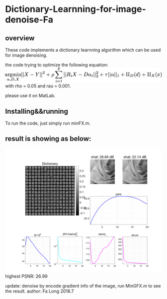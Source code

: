 # Dictionary-Learnning-for-image-denoise-Fa

## overview

These code implements a dictionary learnning algorithm which can be used for image denoising.

the code trying to optimize the following equation:
![image](https://github.com/wustl-cig/Dictionary-Learnning-for-image-denoise-Fa/blob/master/image.png)
with rho = 0.05 and rau = 0.001.

please use it on MatLab.




## Installing&&running

To run the code, just simply run minFX.m.



## result is showing as below:
![image](https://github.com/wustl-cig/Dictionary-Learnning-for-image-denoise-Fa/blob/master/result.png)
highest PSNR: 26.99


update: denoise by encode gradient info of the image, run MinGFX.m to see the result.
author: Fa Long
       2018.7
     

